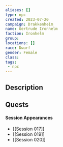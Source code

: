 ```yaml
---
aliases: []
type: npc
created: 2023-07-20
campaign: Drakkenheim
name: Gertrude Ironhelm
faction: Ironhelm
group:
locations: []
race: Dwarf
gender: Female
class:
tags:
 - npc
---
```


## Description

## Quests
<!-- QueryToSerialize: TASK FROM "TTRPG/Drakkenheim/Quests" WHERE !completed AND contains(outlinks, [[Gertrude Ironhelm]]) -->

#### Session Appearances
<!-- QueryToSerialize: LIST FROM [[Gertrude Ironhelm]] WHERE file.folder = "TTRPG/Drakkenheim/Sessions" -->
<!-- SerializedQuery: LIST FROM [[Gertrude Ironhelm]] WHERE file.folder = "TTRPG/Drakkenheim/Sessions" -->
- [[Session 017]]
- [[Session 019]]
- [[Session 020]]
<!-- SerializedQuery END -->



